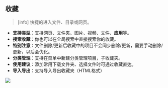 ## 收藏
>[info] 快捷的进入文件、目录或网页。

* **支持类型**：支持网页、文件夹、图片、视频、文件、**应用**等。
* **搜索收藏**：你也可以在全局搜索中直接搜索你的收藏。
* **特别注意**：文件删除/更新后收藏中的项目不会同步删除/更新，需要手动删除/更新，以后会优化。
* **分类管理**：支持在菜单中新建分类管理项目，子收藏夹。
* **使用建议**：添加常用下载文件夹、选择文件时可通过收藏直达。
* **导入导出**：支持导入导出收藏夹（HTML格式）

![](http://ww1.sinaimg.cn/large/6b1dd0a7ly1fzrak98zi0j20u01hc40y.jpg)
